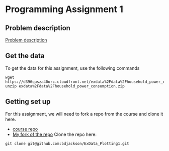 Programming Assignment 1
========================

Problem description
-------------------
[Problem description](https://class.coursera.org/exdata-008/human_grading/view/courses/972597/assessments/3/submissions)

Get the data
------------
To get the data for this assignment, use the following commands
```
wget https://d396qusza40orc.cloudfront.net/exdata%2Fdata%2Fhousehold_power_consumption.zip
unzip exdata%2Fdata%2Fhousehold_power_consumption.zip
```

Getting set up
--------------
For this assignment, we will need to fork a repo from the course and clone it
here.
- [course repo](https://github.com/rdpeng/ExData_Plotting1)
- [My fork of the repo](https://github.com/bdjackson/ExData_Plotting1)
Clone the repo here:
```
git clone git@github.com:bdjackson/ExData_Plotting1.git
```
